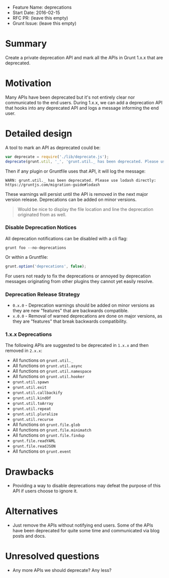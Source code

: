 - Feature Name: deprecations
- Start Date: 2016-02-15
- RFC PR: (leave this empty)
- Grunt Issue: (leave this empty)

# Summary
[summary]: #summary

Create a private deprecation API and mark all the APIs in Grunt 1.x.x that are
deprecated.

# Motivation
[motivation]: #motivation

Many APIs have been deprecated but it's not entirely clear nor communicated to
the end users. During 1.x.x, we can add a deprecation API that hooks into any
deprecated API and logs a message informing the end user.

# Detailed design
[design]: #detailed-design

A tool to mark an API as deprecated could be:

```js
var deprecate = require('./lib/deprecate.js');
deprecate(grunt.util, '_', 'grunt.util._ has been deprecated. Please use lodash directly: https://gruntjs.com/migration-guide#lodash');
```

Then if any plugin or Gruntfile uses that API, it will log the message:

```shell
WARN: grunt.util._ has been deprecated. Please use lodash directly: https://gruntjs.com/migration-guide#lodash
```

These warnings will persist until the API is removed in the next major version
release. Deprecations can be added on minor versions.

> Would be nice to display the file location and line the deprecation originated
> from as well.

### Disable Deprecation Notices

All deprecation notifications can be disabled with a cli flag:

```shell
grunt foo --no-deprecations
```

Or within a Gruntfile:
```js
grunt.option('deprecations', false);
```

For users not ready to fix the deprecations or annoyed by deprecation messages
originating from other plugins they cannot yet easily resolve.

### Deprecation Release Strategy

* `0.x.0` - Deprecation warnings should be added on minor versions as they are
new "features" that are backwards compatible.
* `x.0.0` - Removal of warned deprecations are done on major versions, as they
are "features" that break backwards compatibility.

### 1.x.x Deprecations

The following APIs are suggested to be deprecated in `1.x.x` and then removed
in `2.x.x`:

* All functions on `grunt.util._`
* All functions on `grunt.util.async`
* All functions on `grunt.util.namespace`
* All functions on `grunt.util.hooker`
* `grunt.util.spawn`
* `grunt.util.exit`
* `grunt.util.callbackify`
* `grunt.util.kindOf`
* `grunt.util.toArray`
* `grunt.util.repeat`
* `grunt.util.pluralize`
* `grunt.util.recurse`
* All functions on `grunt.file.glob`
* All functions on `grunt.file.minimatch`
* All functions on `grunt.file.findup`
* `grunt.file.readYAML`
* `grunt.file.readJSON`
* All functions on `grunt.event`

# Drawbacks
[drawbacks]: #drawbacks

* Providing a way to disable deprecations may defeat the purpose of this API if
  users choose to ignore it.

# Alternatives
[alternatives]: #alternatives

* Just remove the APIs without notifying end users. Some of the APIs have been
  deprecated for quite some time and communicated via blog posts and docs.

# Unresolved questions
[unresolved]: #unresolved-questions

* Any more APIs we should deprecate? Any less?
